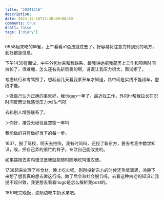 ```yaml
---
title: "20241216"
description: 
date: 2024-12-16T17:38:09+08:00
comments: true
draft: false
tags: ["diary"]
---
```

0958起来吃的早餐，上午看看n1语法就过去了，好容易将注意力转到别的地方，到处都是信息。

下午1430有面试，中午外包hr来和我联系，跟我讲她把我简历上工作和项目时间拉长了，很难绷，怎么还有先斩后奏的啊，说谎让我压力很大，面试拒了。

考虑转行和考驾照了，想起前几天看我爹开车才知道，路中间是实线不能超车，虚线才能。

＞做自己认为正确的事就好，我也gap一年了。最近找工作，外包hr帮我拉长在职时间反而让我感觉压力大[生气R]

去和别人增强联系了。

＞你好，接受无经验且空窗一年吗

我能做的只有做好当下的每一步。

1637，报了驾校，明天去拍照，我有时间吗，还投了新东方，要去考高中数学知识，唉，把自己弄的很忙的样子。专注自己能改变的。

如果摆摊去卖鸡蛋汉堡我就能随时随地吃鸡蛋汉堡。

1738起来处理了些食材，晚上吃火锅。刚刚投新东方的时候还热情满满，冷静下来想了想我真的想去做这行吗，做了后会和社会脱节吗，去看这种古老的知识让我提不起兴致，我更想去看看hugo是怎么解析我post的。

1810吃完晚饭，边喷边吃牛奶水果吧。